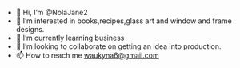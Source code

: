 - 👋 Hi, I’m @NolaJane2
- 👀 I’m interested in books,recipes,glass art and window and frame designs.
- 🌱 I’m currently learning business
- 💞️ I’m looking to collaborate on getting an idea into production.
- 📫 How to reach me waukyna6@gmail.com

<!---
NolaJane2/NolaJane2 is a ✨ special ✨ repository because its `README.md` (this file) appears on your GitHub profile.
You can click the Preview link to take a look at your changes.
--->

